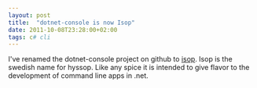 ```yaml
---
layout: post
title:  "dotnet-console is now Isop"
date: 2011-10-08T23:28:00+02:00
tags: c# cli
---
```


I've renamed the dotnet-console project on github to <a href="https://github.com/wallymathieu/isop">isop</a>. Isop is the swedish name for hyssop. Like any spice it is intended to give flavor to the development of command line apps in .net.
<div style="clear: both;"></div>